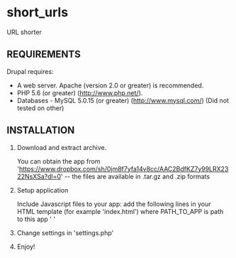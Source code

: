 # short_urls
URL shorter

REQUIREMENTS
----------------------

Drupal requires:

- A web server. Apache (version 2.0 or greater) is recommended.
- PHP 5.6 (or greater) (http://www.php.net/).
- Databases - MySQL 5.0.15 (or greater) (http://www.mysql.com/) (Did not tested on other)


INSTALLATION
------------

1. Download and extract archive.

   You can obtain the app from 'https://www.dropbox.com/sh/0jm8f7yfa14v8cc/AAC2BdfKZ7y99LRX2322NsXSa?dl=0' -- the files
   are available in .tar.gz and .zip formats


2. Setup application

    Include Javascript files to your app:
        add the following lines in your HTML template (for example 'index.html')
        where PATH_TO_APP is path to this app
        '<script src="https://ajax.googleapis.com/ajax/libs/jquery/3.3.1/jquery.min.js"></script>
         <script src="PATH_TO_APP/js/script.js"></script>'


3. Change settings in 'settings.php'
	
4. Enjoy!
